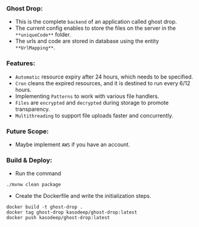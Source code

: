 ### Ghost Drop:

- This is the complete `backend` of an application called ghost drop.
- The current config enables to store the files on the server in the `**uniqueCode**` folder.
- The urls and code are stored in database using the entity `**UrlMapping**`.

### Features:

- `Automatic` resource expiry after 24 hours, which needs to be specified.
- `Cron` cleans the expired resources, and it is destined to run every 6/12 hours.
- Implementing `Patterns` to work with various file handlers.
- `Files` are `encrypted` and `decrypted` during storage to promote transparency.
- `Multithreading` to support file uploads faster and concurrently.

### Future Scope:

- Maybe implement `AWS` if you have an account.

### Build & Deploy:

- Run the command

```shell
./mvnw clean package
```

- Create the Dockerfile and write the initialization steps.

```shell
docker build -t ghost-drop .
docker tag ghost-drop kasodeep/ghost-drop:latest
docker push kasodeep/ghost-drop:latest
```